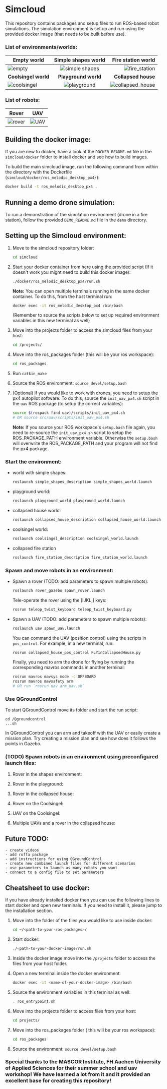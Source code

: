 # Simcloud
This repository contains packages and setup files to run ROS-based robot simulations. The simulation environment is set up and run using the provided docker image (that needs to be built before use).

### List of environments/worlds:

| Empty world | Simple shapes world | Fire station world  |
| ------------- |:-------------:| -----:|
|    ![empty](https://github.com/dobots/simcloud/blob/master/images/empty.png)  | ![simple shapes](https://github.com/dobots/simcloud/blob/master/images/simple_shapes.png) | ![fire_station](https://github.com/dobots/simcloud/blob/master/images/fire_station.png) |
| **Coolsingel world**      | **Playground world** | **Collapsed house** |
|![coolsingel](https://github.com/dobots/simcloud/blob/master/images/coolsingel.png) | ![playground](https://github.com/dobots/simcloud/blob/master/images/playground.jpg)| ![collapsed_house](https://github.com/dobots/simcloud/blob/master/images/collapsed_house.png)|


### List of robots:
 |Rover | UAV | 
| ------------- |:-------------:| 
|![rover](https://github.com/dobots/simcloud/blob/master/images/rover.png)|![UAV](https://github.com/dobots/simcloud/blob/master/images/uav.png)|


## Building the docker image:
If you are new to docker, have a look at the `DOCKER_README.md` file in the `simcloud/docker` folder to install docker and see how to build images.

To build the main simcloud image, run the following command from within the directory with the Dockerfile (`simcloud/docker/ros_melodic_desktop_px4/`):
```bash
docker build -t ros_melodic_desktop_px4 .
```

## Running a demo drone simulation:
To run a demonstration of the simulation environment (drone in a fire station), follow the provided `DEMO_README.md` file in the `demo` directory.

## Setting up the Simcloud environment:

1. Move to the simcloud repository folder:
	```bash
	cd simcloud
	```

2. Start your docker container from here using the provided script (If it doesn't work you might need to build this docker image):
	```bash
	./docker/ros_melodic_desktop_px4/run.sh
	```
	**Note:** You can open multiple terminals running in the same docker container. To do this, from the host terminal run:
	```bash
	docker exec -it ros_melodic_desktop_px4 /bin/bash
	```
	(Remember to source the scripts below to set up required environment variables in this new terminal as well)

3. Move into the projects folder to access the simcloud files from your host:
	```bash
	cd /projects/
	```

4. Move into the ros_packages folder (this will be your ros workspace):
	```bash
	cd ros_packages
	```

5. Run `catkin_make`

6. Source the ROS environment: `source devel/setup.bash`

7. (Optional) If you would like to work with drones, you need to setup the px4 autopilot software. To do this, source the `init_uav_px4.sh` script in the `uav` ROS package (to setup the correct variables):
	```bash
	source $(rospack find uav)/scripts/init_uav_px4.sh
	# OR source src/uav/scripts/init_uav_px4.sh
	```
	**Note:** If you source your ROS workspace's `setup.bash` file again, you need to re-source the `init_uav_px4.sh` script to setup the ROS_PACKAGE_PATH environment variable. Otherwise the `setup.bash` will overwrite the ROS_PACKAGE_PATH and your program will not find the px4 package.

### Start the environment:
* world with simple shapes:
	```bash
	roslaunch simple_shapes_description simple_shapes_world.launch
	```

* playground world:
	```bash
	roslaunch playground_world playground_world.launch
	```

* collapsed house world:
	```bash
	roslaunch collapsed_house_description collapsed_house_world.launch
	```

* coolsingel world:
	```bash
	roslaunch coolsingel_description coolsingel_world.launch
	```

* collapsed fire station
	```bash
	roslaunch fire_station_description fire_station_world.launch
	```


### Spawn and move robots in an environment:

* Spawn a rover (TODO: add parameters to spawn multiple robots):
	```bash
	roslaunch rover_gazebo spawn_rover.launch
	```

	Tele-operate the rover using the [IJKL,] keys:
	```bash
	rosrun teleop_twist_keyboard teleop_twist_keyboard.py
	```

* Spawn a UAV (TODO: add parameters to spawn multiple robots):
	```bash
	roslaunch uav spawn_uav.launch
	``` 
	You can command the UAV (position control) using the scripts in `pos_control`. For example, in a new terminal, run:
	```bash
	rosrun collapsed_house_pos_control FLYinCollapsedHouse.py
	```
	Finally, you need to arm the drone for flying by running the corresponding mavros commands in another terminal:
	```bash
	rosrun mavros mavsys mode -c OFFBOARD
	rosrun mavros mavsafety arm
	# OR run `rosrun uav arm_uav.sh`
	```

### Use QGroundControl 

To start QGroundControl move its folder and start the run script:
```
cd /Qgroundcontrol
...sh
```
In QGroundControl you can arm and takeoff with the UAV or easily create a mission plan. Try creating a mission plan and see how does it follows the points in Gazebo.

### (TODO) Spawn robots in an environment using preconfigured launch files:

1. Rover in the shapes environment:

2. Rover in the playground:

3. Rover in the collapsed house:

4. Rover on the Coolsingel:

5. UAV on the Coolsingel:

6. Multiple UAVs and a rover in the collapsed house:



## Future TODO:
    - create videos
    - add roffa package
    - add instructions for using QGroundControl
    - create new combined launch files for different scenarios
    - use parameters to launch as many robots you want
    - connect to a config file to set parameters


## Cheatsheet to use docker:
If you have already installed docker then you can use the following lines to start docker and open new terminals. If you need to install it, please jump to the installation section.
1. Move into the folder of the files you would like to use inside docker: 
	```bash
	cd ~/<path-to-your-ros-packages>/
	```
2. Start docker:
	```bash
	./<path-to-your-docker-image/run.sh 
	```
3. Inside the docker image move into the `/projects` folder to access the files from your host folder.
	
4. Open a new terminal inside the docker environment:

	```bash
	docker exec -it <name-of-your-docker-image> /bin/bash
	```

5. Source the environment variables in this terminal as well:

	```bash
	. ros_entrypoint.sh
	```
	
7. Move into the projects folder to access files from your host:
	```bash
	cd projects/
	```

8. Move into the ros_packages folder ( this will be your ros workspace):
	```bash
	cd ros_packages
	```

9. Source the environment: `source devel/setup.bash`

### Special thanks to the MASCOR Institute, FH Aachen University of Applied Sciences for their summer school and uav workshop! We have learned a lot from it and it provided an excellent base for creating this repository! 
